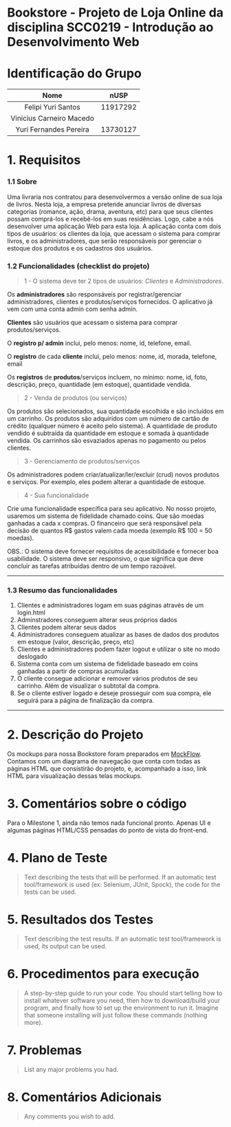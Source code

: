 # Bookstore - Projeto de Loja Online da disciplina SCC0219 - Introdução ao Desenvolvimento Web

# Identificação do Grupo

|        **Nome**         | **nUSP** |
|:-----------------------:|:--------:|
| Felipi Yuri Santos      | 11917292 |
| Vinicius Carneiro Macedo|          |
| Yuri Fernandes Pereira  | 13730127 |


# 1. Requisitos 

### 1.1 Sobre
Uma livraria nos contratou para desenvolvermos a versão online de sua loja de livros. Nesta loja, a empresa pretende anunciar livros de diversas categorias (romance, ação, drama, aventura, etc) para que seus clientes possam comprá-los e recebê-los em suas residências. Logo, cabe a nós desenvolver uma aplicação Web para esta loja. A aplicação conta com dois tipos de usuários: os clientes da loja, que acessam o sistema para comprar livros, e os administradores, que serão responsáveis por gerenciar o estoque dos produtos e os cadastros dos usuários.

### 1.2 Funcionalidades (checklist do projeto)

> 1 - O sistema deve ter 2 tipos de usuários: _Clientes_ e _Administradores_.

Os **administradores** são responsáveis por registrar/gerenciar administradores, clientes e produtos/serviços fornecidos. O aplicativo já vem com uma conta admin com senha admin.

**Clientes** são usuários que acessam o sistema para comprar produtos/serviços.

O **registro p/ admin** inclui, pelo menos: nome, id, telefone, email.

O **registro** de cada **cliente** inclui, pelo menos: nome, id, morada, telefone, email

Os **registros** de **produtos**/serviços incluem, no mínimo: nome, id, foto, descrição, preço, quantidade (em estoque), quantidade vendida.


> 2 - Venda de produtos (ou serviços)

Os produtos são selecionados, sua quantidade escolhida e são incluídos em um carrinho. Os produtos são adquiridos com um número de cartão de crédito (qualquer número é aceito pelo sistema). A quantidade de produto vendido é subtraída da quantidade em estoque e somada à quantidade vendida. Os carrinhos são esvaziados apenas no pagamento ou pelos clientes.

> 3 - Gerenciamento de produtos/serviços

Os administradores podem criar/atualizar/ler/excluir (crud) novos produtos e serviços. Por exemplo, eles podem alterar a quantidade de estoque.

> 4 - Sua funcionalidade

Crie uma funcionalidade específica para seu aplicativo. No nosso projeto, usaremos um sistema de fidelidade chamado coins. Que são moedas ganhadas a cada x compras. O financeiro que será responsável pela decisão de quantos R$ gastos valem cada moeda (exemplo R$ 100 = 50 moedas).

OBS.: O sistema deve fornecer requisitos de acessibilidade e fornecer boa usabilidade. O sistema deve ser responsivo, o que significa que deve concluir as tarefas atribuídas dentro de um tempo razoável.

---------------------------------------------------------------------------------------------
### 1.3 Resumo das funcionalidades

1. Clientes e administradores logam em suas páginas através de um login.html
2. Adminstradores conseguem alterar seus próprios dados
3. Clientes podem alterar seus dados
4. Administradores conseguem atualizar as bases de dados dos produtos em estoque (valor, descrição, preço, etc)
5. Clientes e administradores podem fazer logout e utilizar o site no modo deslogado
6. Sistema conta com um sistema de fidelidade baseado em coins ganhadas a partir de compras acumuladas
7. O cliente consegue adicionar e remover vários produtos de seu carrinho. Além de visualizar o subtotal da compra.
8. Se o cliente estiver logado e deseje prosseguir com sua compra, ele seguirá para a página de finalização da compra.

------------------------------------------------------------------------------------------------------------------

# 2. Descrição do Projeto

Os mockups para nossa Bookstore foram preparados em [MockFlow](https://www.mockflow.com/). Contamos com um diagrama de navegação que conta com todas as páginas HTML que consistirão do projeto, e, acompanhado a isso, link HTML para visualização dessas telas mockups.


# 3. Comentários sobre o código

Para o Milestone 1, ainda não temos nada funcional pronto. Apenas UI e algumas páginas HTML/CSS pensadas do ponto de vista do front-end. 
  
# 4. Plano de Teste

> Text describing the tests that will be performed. If an automatic test tool/framework is used (ex: Selenium, JUnit, Spock), the code for the tests can be used.
  
# 5. Resultados dos Testes
> Text describing the test results. If an automatic test tool/framework is used, its output can be used.
  
# 6. Procedimentos para execução
> A step-by-step guide to run your code. You should start telling how to install whatever software you need, then how to download/build your program, and finally how to set up the environment to run it. Imagine that someone installing will just follow these commands (nothing more).
  
# 7. Problemas
> List any major problems you had.
  
# 8. Comentários Adicionais
> Any comments you wish to add.
